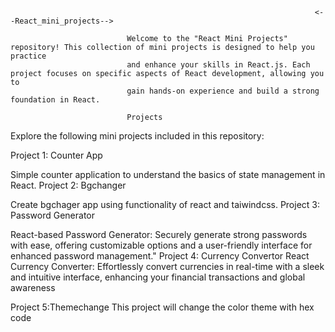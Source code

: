                                                                         <--React_mini_projects-->
                                                                        
                              Welcome to the "React Mini Projects" repository! This collection of mini projects is designed to help you practice
                              and enhance your skills in React.js. Each project focuses on specific aspects of React development, allowing you to
                              gain hands-on experience and build a strong foundation in React.

                              Projects
                              
Explore the following mini projects included in this repository:

Project 1: Counter App

Simple counter application to understand the basics of state management in React.
Project 2: Bgchanger

Create bgchager app using functionality of react and taiwindcss.
Project 3: Password Generator

React-based Password Generator: Securely generate strong passwords with ease, offering customizable options
and a user-friendly interface for enhanced password management."
Project 4: Currency Convertor
React Currency Converter: Effortlessly convert currencies in real-time with a sleek and intuitive interface, 
enhancing your financial transactions and global awareness

Project 5:Themechange
This project will change the color theme with hex code
